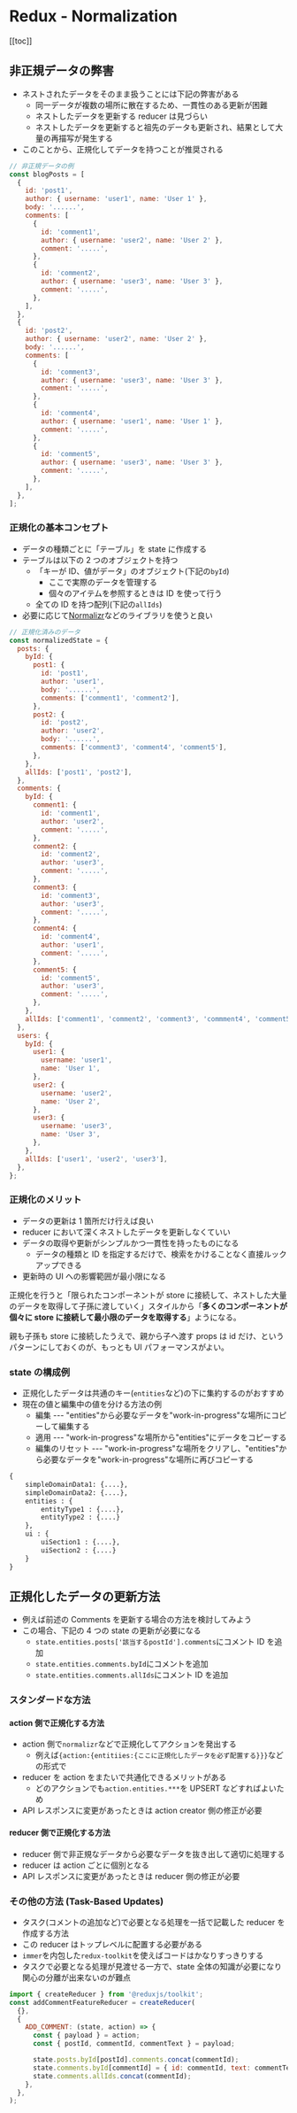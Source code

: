 # Redux - Normalization

[[toc]]

## 非正規データの弊害

- ネストされたデータをそのまま扱うことには下記の弊害がある
  - 同一データが複数の場所に散在するため、一貫性のある更新が困難
  - ネストしたデータを更新する reducer は見づらい
  - ネストしたデータを更新すると祖先のデータも更新され、結果として大量の再描写が発生する
- このことから、正規化してデータを持つことが推奨される

```js
// 非正規データの例
const blogPosts = [
  {
    id: 'post1',
    author: { username: 'user1', name: 'User 1' },
    body: '......',
    comments: [
      {
        id: 'comment1',
        author: { username: 'user2', name: 'User 2' },
        comment: '.....',
      },
      {
        id: 'comment2',
        author: { username: 'user3', name: 'User 3' },
        comment: '.....',
      },
    ],
  },
  {
    id: 'post2',
    author: { username: 'user2', name: 'User 2' },
    body: '......',
    comments: [
      {
        id: 'comment3',
        author: { username: 'user3', name: 'User 3' },
        comment: '.....',
      },
      {
        id: 'comment4',
        author: { username: 'user1', name: 'User 1' },
        comment: '.....',
      },
      {
        id: 'comment5',
        author: { username: 'user3', name: 'User 3' },
        comment: '.....',
      },
    ],
  },
];
```

### 正規化の基本コンセプト

- データの種類ごとに「テーブル」を state に作成する
- テーブルは以下の 2 つのオブジェクトを持つ
  - 「キーが ID、値がデータ」のオブジェクト(下記の`byId`)
    - ここで実際のデータを管理する
    - 個々のアイテムを参照するときは ID を使って行う
  - 全ての ID を持つ配列(下記の`allIds`)
- 必要に応じて[Normalizr](https://github.com/paularmstrong/normalizr)などのライブラリを使うと良い

```js
// 正規化済みのデータ
const normalizedState = {
  posts: {
    byId: {
      post1: {
        id: 'post1',
        author: 'user1',
        body: '......',
        comments: ['comment1', 'comment2'],
      },
      post2: {
        id: 'post2',
        author: 'user2',
        body: '......',
        comments: ['comment3', 'comment4', 'comment5'],
      },
    },
    allIds: ['post1', 'post2'],
  },
  comments: {
    byId: {
      comment1: {
        id: 'comment1',
        author: 'user2',
        comment: '.....',
      },
      comment2: {
        id: 'comment2',
        author: 'user3',
        comment: '.....',
      },
      comment3: {
        id: 'comment3',
        author: 'user3',
        comment: '.....',
      },
      comment4: {
        id: 'comment4',
        author: 'user1',
        comment: '.....',
      },
      comment5: {
        id: 'comment5',
        author: 'user3',
        comment: '.....',
      },
    },
    allIds: ['comment1', 'comment2', 'comment3', 'commment4', 'comment5'],
  },
  users: {
    byId: {
      user1: {
        username: 'user1',
        name: 'User 1',
      },
      user2: {
        username: 'user2',
        name: 'User 2',
      },
      user3: {
        username: 'user3',
        name: 'User 3',
      },
    },
    allIds: ['user1', 'user2', 'user3'],
  },
};
```

### 正規化のメリット

- データの更新は 1 箇所だけ行えば良い
- reducer において深くネストしたデータを更新しなくていい
- データの取得や更新がシンプルかつ一貫性を持ったものになる
  - データの種類と ID を指定するだけで、検索をかけることなく直接ルックアップできる
- 更新時の UI への影響範囲が最小限になる

正規化を行うと「限られたコンポーネントが store に接続して、ネストした大量のデータを取得して子孫に渡していく」スタイルから「**多くのコンポーネントが個々に store に接続して最小限のデータを取得する**」ようになる。

親も子孫も store に接続したうえで、親から子へ渡す props は id だけ、というパターンにしておくのが、もっとも UI パフォーマンスがよい。

### state の構成例

- 正規化したデータは共通のキー(`entities`など)の下に集約するのがおすすめ
- 現在の値と編集中の値を分ける方法の例
  - 編集 --- "entities"から必要なデータを"work-in-progress"な場所にコピーして編集する
  - 適用 --- "work-in-progress"な場所から"entities"にデータをコピーする
  - 編集のリセット --- "work-in-progress"な場所をクリアし、"entities"から必要なデータを"work-in-progress"な場所に再びコピーする

```txt
{
    simpleDomainData1: {....},
    simpleDomainData2: {....},
    entities : {
        entityType1 : {....},
        entityType2 : {....}
    },
    ui : {
        uiSection1 : {....},
        uiSection2 : {....}
    }
}
```

## 正規化したデータの更新方法

- 例えば前述の Comments を更新する場合の方法を検討してみよう
- この場合、下記の 4 つの state の更新が必要になる
  - `state.entities.posts['該当するpostId'].comments`にコメント ID を追加
  - `state.entities.comments.byId`にコメントを追加
  - `state.entities.comments.allIds`にコメント ID を追加

### スタンダードな方法

#### action 側で正規化する方法

- action 側で`normalizr`などで正規化してアクションを発出する
  - 例えば`{action:{entitiies:{ここに正規化したデータを必ず配置する}}}`などの形式で
- reducer を action をまたいで共通化できるメリットがある
  - どのアクションでも`action.entities.***`を UPSERT などすればよいため
- API レスポンスに変更があったときは action creator 側の修正が必要

#### reducer 側で正規化する方法

- reducer 側で非正規なデータから必要なデータを抜き出して適切に処理する
- reducer は action ごとに個別となる
- API レスポンスに変更があったときは reducer 側の修正が必要

### その他の方法 (Task-Based Updates)

- タスク(コメントの追加など)で必要となる処理を一括で記載した reducer を作成する方法
- この reducer はトップレベルに配置する必要がある
- `immer`を内包した`redux-toolkit`を使えばコードはかなりすっきりする
- タスクで必要となる処理が見渡せる一方で、state 全体の知識が必要になり関心の分離が出来ないのが難点

```js
import { createReducer } from '@reduxjs/toolkit';
const addCommentFeatureReducer = createReducer(
  {},
  {
    ADD_COMMENT: (state, action) => {
      const { payload } = action;
      const { postId, commentId, commentText } = payload;

      state.posts.byId[postId].comments.concat(commentId);
      state.comments.byId[commentId] = { id: commentId, text: commentText };
      state.comments.allIds.concat(commentId);
    },
  },
);
```
